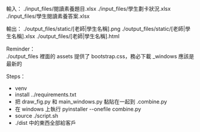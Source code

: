 輸入：
./input_files/閱讀素養題目.xlsx
./input_files/學生劃卡狀況.xlsx
./input_files/學生閱讀素養答案.xlsx

輸出：
./output_files/static/[老師|學生名稱].png
./output_files/static/[老師|學生名稱].xlsx
./output_files/[老師|學生名稱].html

Reminder：                                                                                                                                                                                               
./output_files 裡面的 assets 提供了 bootstrap.css，務必下載
_windows 應該是最新的

Steps：
- venv
- install ../requirements.txt
- 把 draw_fig.py 和 main_windows.py 黏貼在一起到 .combine.py
- 在 windows 上執行 pyinstaller --onefile combine.py
- source ./script.sh
- ./dist 中的東西全部給客戶